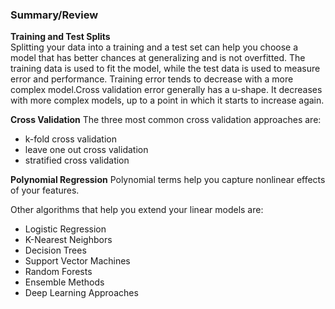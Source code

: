 ### Summary/Review
**Training and Test Splits**  
Splitting your data into a training and a test set can help you choose a model that has better chances at generalizing and is not overfitted.
The training data is used to fit the model, while the test data is used to measure error and performance. 
Training error tends to decrease with a more complex model.Cross validation error generally has a u-shape.
It decreases with more complex models, up to a point in which it starts to increase again. 

**Cross Validation** 
The three most common cross validation approaches are:

- k-fold cross validation
- leave one out cross validation
- stratified cross validation

**Polynomial Regression** 
Polynomial terms help you capture nonlinear effects of your features. 

Other algorithms that help you extend your linear models are:
- Logistic Regression
- K-Nearest Neighbors
- Decision Trees
- Support Vector Machines
- Random Forests
- Ensemble Methods
- Deep Learning Approaches

